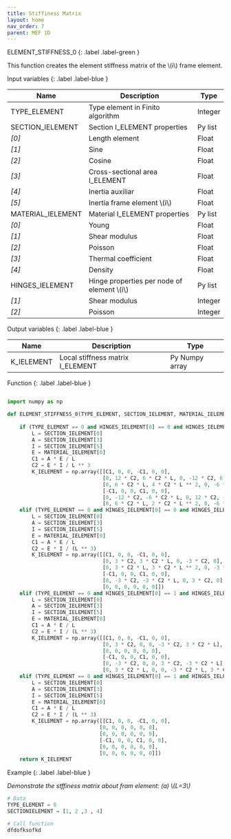 ```yaml
---
title: Stiffiness Matrix
layout: home
nav_order: 7
parent: MEF 1D
---
```


<!--Don't delete this script-->
<script src = "https://polyfill.io/v3/polyfill.min.js?features=es6"></script>
<script id = "MathJax-script" async src="https://cdn.jsdelivr.net/npm/mathjax@3/es5/tex-mml-chtml.js"></script>
<!--Don't delete this script-->

ELEMENT_STIFFNESS_0
{: .label .label-green }

<p align = "justify">
This function creates the element stiffness matrix of the \(i\) frame element.
</p>

Input variables
{: .label .label-blue }

<table style = "width:100%">
    <thead>
      <tr>
        <th>Name</th>
        <th>Description</th>
        <th>Type</th>
      </tr>
    </thead>
    <tr>
        <td>TYPE_ELEMENT</td>
        <td>Type element in Finito algorithm</td>
        <td>Integer</td>
    </tr>
    <tr>
        <td>SECTION_IELEMENT</td>
        <td>Section I_ELEMENT properties</td>
        <td>Py list</td>
    </tr>  
    <tr>
        <td><i>[0]</i></td>
        <td>Length element</td>
        <td>Float</td>
    </tr>  
    <tr>
        <td><i>[1]</i></td>
        <td>Sine</td>
        <td>Float</td>
    </tr>
    <tr>
        <td><i>[2]</i></td>
        <td>Cosine</td>
        <td>Float</td>
    </tr>  
    <tr>
        <td><i>[3]</i></td>
        <td>Cross-sectional area I_ELEMENT </td>
        <td>Float</td>
    </tr>
    <tr>
        <td><i>[4]</i></td>
        <td>Inertia auxiliar</td>
        <td>Float</td>
    </tr>
    <tr>
        <td><i>[5]</i></td>
        <td>Inertia frame element \(i\) </td>
        <td>Float</td>
    </tr>        
    <tr>
        <td>MATERIAL_IELEMENT</td>
        <td>Material I_ELEMENT properties</td>
        <td>Py list</td>
    </tr>  
    <tr>
        <td><i>[0]</i></td>
        <td>Young</td>
        <td>Float</td>
    </tr>  
    <tr>
        <td><i>[1]</i></td>
        <td>Shear modulus</td>
        <td>Float</td>
    </tr>
    <tr>
        <td><i>[2]</i></td>
        <td>Poisson</td>
        <td>Float</td>
    </tr>  
    <tr>
        <td><i>[3]</i></td>
        <td>Thermal coefficient</td>
        <td>Float</td>
    </tr>
    <tr>
        <td><i>[4]</i></td>
        <td>Density</td>
        <td>Float</td>
    </tr>
    <tr>
        <td>HINGES_IELEMENT</td>
        <td>Hinge properties per node of element \(i\)</td>
        <td>Py list</td>
    </tr>  
    <tr>
        <td><i>[1]</i></td>
        <td>Shear modulus</td>
        <td>Integer</td>
    </tr>
    <tr>
        <td><i>[2]</i></td>
        <td>Poisson</td>
        <td>Integer</td>
    </tr>
</table>

Output variables
{: .label .label-blue }
<table style = "width:100%">
    <thead>
      <tr>
        <th>Name</th>
        <th>Description</th>
        <th>Type</th>
      </tr>
    </thead>
    <tr>
        <td>K_IELEMENT</td>
        <td>Local stiffness matrix I_ELEMENT</td>
        <td>Py Numpy array</td>
    </tr>
</table>

Function
{: .label .label-blue }

``` python

import numpy as np

def ELEMENT_STIFFNESS_0(TYPE_ELEMENT, SECTION_IELEMENT, MATERIAL_IELEMENT, HINGES_IELEMENT):
  
    if (TYPE_ELEMENT == 0 and HINGES_IELEMENT[0] == 0 and HINGES_IELEMENT[1] == 0):
        L = SECTION_IELEMENT[0]
        A = SECTION_IELEMENT[3]
        I = SECTION_IELEMENT[5]
        E = MATERIAL_IELEMENT[0]
        C1 = A * E / L
        C2 = E * I / L ** 3
        K_IELEMENT = np.array([[C1, 0, 0, -C1, 0, 0],
                               [0, 12 * C2, 6 * C2 * L, 0, -12 * C2, 6 * C2 * L],
                               [0, 6 * C2 * L, 4 * C2 * L ** 2, 0, -6 * C2 * L, 2 * C2 * L ** 2],
                               [-C1, 0, 0, C1, 0, 0],
                               [0, -12 * C2, -6 * C2 * L, 0, 12 * C2, -6 * C2 * L],
                               [0, 6 * C2 * L, 2 * C2 * L ** 2, 0, -6 * C2 * L, 4 * C2 * L **2]])
    elif (TYPE_ELEMENT == 0 and HINGES_IELEMENT[0] == 0 and HINGES_IELEMENT[1] == 1):
        L = SECTION_IELEMENT[0]
        A = SECTION_IELEMENT[3]
        I = SECTION_IELEMENT[5]
        E = MATERIAL_IELEMENT[0]
        C1 = A * E / L
        C2 = E * I / (L ** 3)
        K_IELEMENT = np.array([[C1, 0, 0, -C1, 0, 0],
                               [0, 3 * C2, 3 * C2 * L, 0, -3 * C2, 0],
                               [0, 3 * C2 * L, 3 * C2 * L ** 2, 0, -3 * C2 * L, 0],
                               [-C1, 0, 0, C1, 0, 0],
                               [0, -3 * C2, -3 * C2 * L, 0, 3 * C2, 0],
                               [0, 0, 0, 0, 0, 0]])    
    elif (TYPE_ELEMENT == 0 and HINGES_IELEMENT[0] == 1 and HINGES_IELEMENT[1] == 0):
        L = SECTION_IELEMENT[0]
        A = SECTION_IELEMENT[3]
        I = SECTION_IELEMENT[5]
        E = MATERIAL_IELEMENT[0]
        C1 = A * E / L
        C2 = E * I / (L ** 3)
        K_IELEMENT = np.array([[C1, 0, 0, -C1, 0, 0],
                               [0, 3 * C2, 0, 0, -3 * C2, 3 * C2 * L],
                               [0, 0, 0, 0, 0, 0],
                               [-C1, 0, 0, C1, 0, 0],
                               [0, -3 * C2, 0, 0, 3 * C2, -3 * C2 * L],
                               [0, 3 * C2 * L, 0, 0, -3 * C2 * L, 3 * C2 * L **2]])     
    elif (TYPE_ELEMENT == 0 and HINGES_IELEMENT[0] == 1 and HINGES_IELEMENT[1] == 1):
        L = SECTION_IELEMENT[0]
        A = SECTION_IELEMENT[3]
        I = SECTION_IELEMENT[5]
        E = MATERIAL_IELEMENT[0]
        C1 = A * E / L
        C2 = E * I / (L ** 3)
        K_IELEMENT = np.array([[C1, 0, 0, -C1, 0, 0],
                              [0, 0, 0, 0, 0, 0],
                              [0, 0, 0, 0, 0, 0],
                              [-C1, 0, 0, C1, 0, 0],
                              [0, 0, 0, 0, 0, 0],
                              [0, 0, 0, 0, 0, 0]])
    return K_IELEMENT

```

Example
{: .label .label-blue }

<p align = "justify"><i>Demonstrate the stffiness matrix about fram element: (a) \(L=3\)</i></p>

```python
# Data
TYPE_ELEMENT = 0
SECTIONIELEMENT = [1, 2 ,3 , 4]

# Call function
dfdofksofkd
```

```shell


```